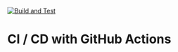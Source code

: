 [![Build and Test](https://github.com/VIA-BFW/CICITest/actions/workflows/main.yml/badge.svg)](https://github.com/VIA-BFW/CICITest/actions/workflows/main.yml)
# CI / CD with GitHub Actions
